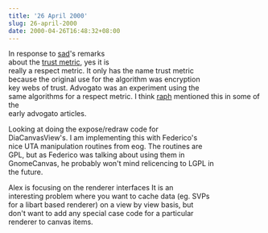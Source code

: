 ```yaml
---
title: '26 April 2000'
slug: 26-april-2000
date: 2000-04-26T16:48:32+08:00
---
```


In response to [sad](http://www.advogato.org/person/sad/)\'s remarks\
about the [trust metric](http://www.advogato.org/tmetric), yes it is\
really a respect metric. It only has the name trust metric\
because the original use for the algorithm was encryption\
key webs of trust. Advogato was an experiment using the\
same algorithms for a respect metric. I think
[raph](http://www.advogato.org/person/raph) mentioned this in some of
the\
early advogato articles.

Looking at doing the expose/redraw code for\
DiaCanvasView\'s. I am implementing this with Federico\'s\
nice UTA manipulation routines from eog. The routines are\
GPL, but as Federico was talking about using them in\
GnomeCanvas, he probably won\'t mind relicencing to LGPL in\
the future.

Alex is focusing on the renderer interfaces It is an\
interesting problem where you want to cache data (eg. SVPs\
for a libart based renderer) on a view by view basis, but\
don\'t want to add any special case code for a particular\
renderer to canvas items.
